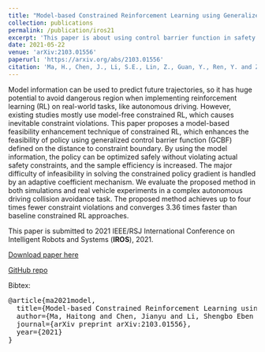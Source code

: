 ```yaml
---
title: "Model-based Constrained Reinforcement Learning using Generalized Control Barrier Function"
collection: publications
permalink: /publication/iros21
excerpt: 'This paper is about using control barrier function in safety guarantee of autonomous driving with real vehicle experiments. Submitted to 2021 IEEE/RSJ International Conference on Intelligent Robots and Systems (**IROS**), 2021.'
date: 2021-05-22
venue: 'arXiv:2103.01556'
paperurl: 'https://arxiv.org/abs/2103.01556'
citation: 'Ma, H., Chen, J., Li, S.E., Lin, Z., Guan, Y., Ren, Y. and Zheng, S., 2021. Model-based Constrained Reinforcement Learning using Generalized Control Barrier Function. arXiv preprint arXiv:2103.01556.'
---
```


Model information can be used to predict future trajectories, so it has huge potential to avoid dangerous region when implementing reinforcement learning (RL) on real-world tasks, like autonomous driving. However, existing studies mostly use model-free constrained RL, which causes inevitable constraint violations. This paper proposes a model-based feasibility enhancement technique of constrained RL, which enhances the feasibility of policy using generalized control barrier function (GCBF) defined on the distance to constraint boundary. By using the model information, the policy can be optimized safely without violating actual safety constraints, and the sample efficiency is increased. The major difficulty of infeasibility in solving the constrained policy gradient is handled by an adaptive coefficient mechanism. We evaluate the proposed method in both simulations and real vehicle experiments in a complex autonomous driving collision avoidance task. The proposed method achieves up to four times fewer constraint violations and converges 3.36 times faster than baseline constrained RL approaches.

This paper is submitted to 2021 IEEE/RSJ International Conference on Intelligent Robots and Systems (**IROS**),  2021.

[Download paper here](http://mahaitongdae.github.io/files/2103.01556.pdf)

[GitHub repo](https://github.com/mahaitongdae/safe_exp_env)

<!-- Recommended citation: Your Name, You. (2010). "Paper Title Number 2." <i>Journal 1</i>. 1(2). -->

Bibtex: 
<pre>
@article{ma2021model,
  title={Model-based Constrained Reinforcement Learning using Generalized Control Barrier Function},
  author={Ma, Haitong and Chen, Jianyu and Li, Shengbo Eben and Lin, Ziyu and Guan, Yang and Ren, Yangang and Zheng, Sifa},
  journal={arXiv preprint arXiv:2103.01556},
  year={2021}
}
</pre>

